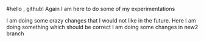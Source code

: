 #hello , github!
Again I am here to do some of my experimentations


I am doing some crazy changes that I would not like in the future.
Here I am doing something which should be correct
I am doing some changes in new2 branch